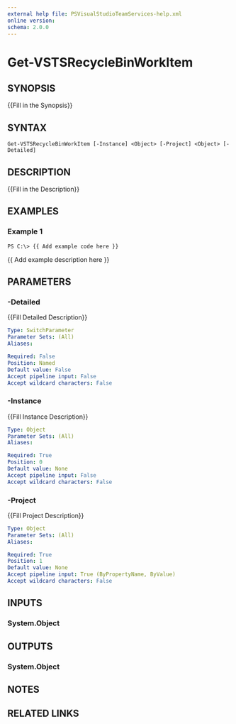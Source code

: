 ```yaml
---
external help file: PSVisualStudioTeamServices-help.xml
online version: 
schema: 2.0.0
---
```


# Get-VSTSRecycleBinWorkItem

## SYNOPSIS
{{Fill in the Synopsis}}

## SYNTAX

```
Get-VSTSRecycleBinWorkItem [-Instance] <Object> [-Project] <Object> [-Detailed]
```

## DESCRIPTION
{{Fill in the Description}}

## EXAMPLES

### Example 1
```
PS C:\> {{ Add example code here }}
```

{{ Add example description here }}

## PARAMETERS

### -Detailed
{{Fill Detailed Description}}

```yaml
Type: SwitchParameter
Parameter Sets: (All)
Aliases: 

Required: False
Position: Named
Default value: False
Accept pipeline input: False
Accept wildcard characters: False
```

### -Instance
{{Fill Instance Description}}

```yaml
Type: Object
Parameter Sets: (All)
Aliases: 

Required: True
Position: 0
Default value: None
Accept pipeline input: False
Accept wildcard characters: False
```

### -Project
{{Fill Project Description}}

```yaml
Type: Object
Parameter Sets: (All)
Aliases: 

Required: True
Position: 1
Default value: None
Accept pipeline input: True (ByPropertyName, ByValue)
Accept wildcard characters: False
```

## INPUTS

### System.Object

## OUTPUTS

### System.Object

## NOTES

## RELATED LINKS

